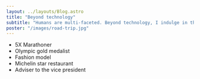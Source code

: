 ```yaml
---
layout: ../layouts/Blog.astro
title: "Beyond technology"
subtitle: "Humans are multi-faceted. Beyond technology, I indulge in the following:"
poster: "/images/road-trip.jpg"
---
```


- 5X Marathoner
- Olympic gold medalist
- Fashion model
- Michelin star restaurant
- Adviser to the vice president
